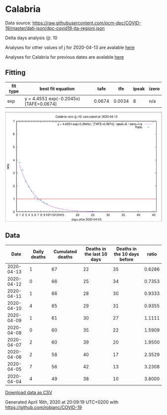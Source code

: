 # Calabria

Data source: https://raw.githubusercontent.com/pcm-dpc/COVID-19/master/dati-json/dpc-covid19-ita-regioni.json

Delta days analysis (j): 10

Analyses for other values of j for 2020-04-13 are avalable [here](../2020-04-13/README.md)

Analyses for Calabria for previous dates are avalable [here](../README.md)

## Fitting 
|fit type|best fit equation|tafe|tfe|ipeak|izero|
|-------|-----|--------|------|---|---|
|exp|y = 4.4551 exp(-0.2045x)  [TAFE=0.0674]|0.0674|0.0034|8|n/a|

![Plot](COVID-19_calabria_j10_2020-04-13.png)

## Data
|Date|Daily deaths|Cumulated deaths|Deaths in the last 10 days|Deaths in the 10 days before|ratio|
|----|----------|-----------|-------|--------------------|-----|
|2020-04-13|1|67|22|35|0.6286|
|2020-04-12|0|66|25|34|0.7353|
|2020-04-11|1|66|28|30|0.9333|
|2020-04-10|4|65|29|31|0.9355|
|2020-04-09|1|61|30|27|1.1111|
|2020-04-08|0|60|35|22|1.5909|
|2020-04-07|2|60|39|20|1.9500|
|2020-04-06|2|58|40|17|2.3529|
|2020-04-05|7|56|42|13|3.2308|
|2020-04-04|4|49|38|10|3.8000|

[Download data as CSV](COVID-19_calabria_j10_2020-04-13.csv)

Generated April 16th, 2020 at 20:09:19 UTC+0200 with https://github.com/robianc/COVID-19
